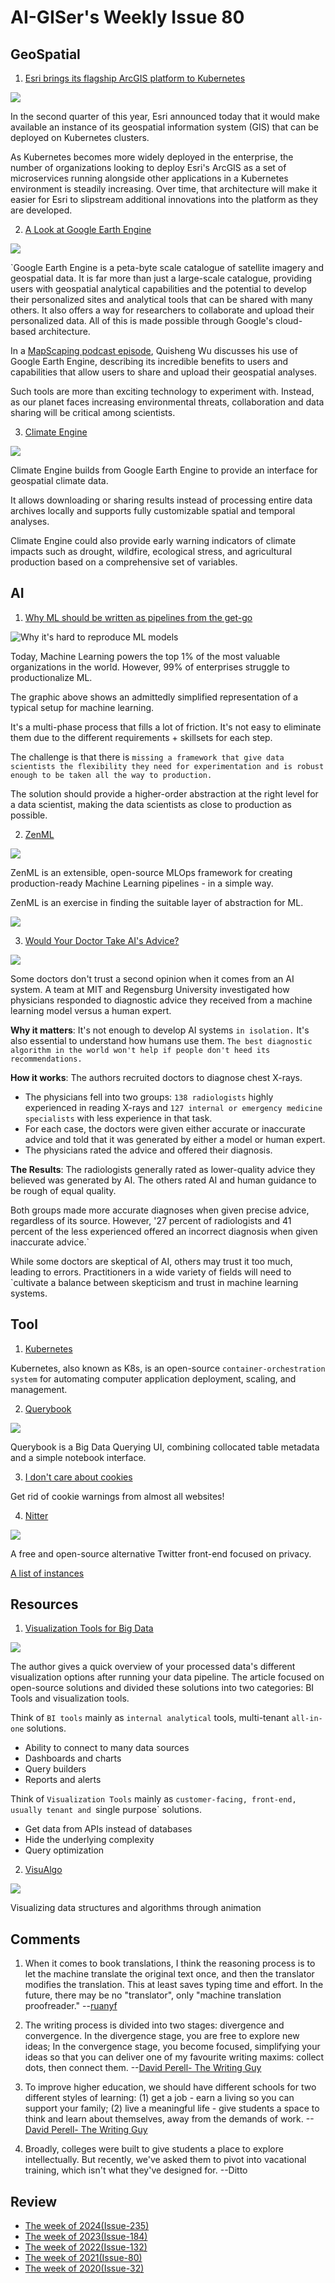 # AI-GISer's Weekly Issue 80

## GeoSpatial

1. [Esri brings its flagship ArcGIS platform to Kubernetes](https://techcrunch.com/2021/04/06/esri-brings-its-flagship-arcgis-platform-to-kubernetes/)

![](https://techcrunch.com/wp-content/uploads/2021/04/smoke_forecast-1.jpg?w=1390&crop=1)

In the second quarter of this year, Esri announced today that it would make available an instance of its geospatial information system (GIS) that can be deployed on Kubernetes clusters.

As Kubernetes becomes more widely deployed in the enterprise, the number of organizations looking to deploy Esri's ArcGIS as a set of microservices running alongside other applications in a Kubernetes environment is steadily increasing. Over time, that architecture will make it easier for Esri to slipstream additional innovations into the platform as they are developed.

2. [A Look at Google Earth Engine](https://www.gislounge.com/a-look-at-google-earth-engine/)

![](https://external-content.duckduckgo.com/iu/?u=https%3A%2F%2Fd33wubrfki0l68.cloudfront.net%2F6a87bdfef8342238d7b3f8e6efd3517574834b7c%2Fb0517%2Fimg%2Fgee_images%2Fgeelayout.png&f=1&nofb=1)

`Google Earth Engine is a peta-byte scale catalogue of satellite imagery and geospatial data. It is far more than just a large-scale catalogue, providing users with geospatial analytical capabilities and the potential to develop their personalized sites and analytical tools that can be shared with many others. It also offers a way for researchers to collaborate and upload their personalized data. All of this is made possible through Google's cloud-based architecture.

In a [MapScaping podcast episode](https://mapscaping.com/blogs/the-mapscaping-podcast/introducing-google-earth-engine), Quisheng Wu discusses his use of Google Earth Engine, describing its incredible benefits to users and capabilities that allow users to share and upload their geospatial analyses.

Such tools are more than exciting technology to experiment with. Instead, as our planet faces increasing environmental threats, collaboration and data sharing will be critical among scientists.

3. [Climate Engine](https://climateengine.org/)

![](https://cdn.shortpixel.ai/client2/q_lossy,ret_img,w_1000/https://www.gislounge.com/wp-content/uploads/2019/08/modis-climate-engine.png)

Climate Engine builds from Google Earth Engine to provide an interface for geospatial climate data.

It allows downloading or sharing results instead of processing entire data archives locally and supports fully customizable spatial and temporal analyses.

Climate Engine could also provide early warning indicators of climate impacts such as drought, wildfire, ecological stress, and agricultural production based on a comprehensive set of variables.

## AI

1. [Why ML should be written as pipelines from the get-go](https://towardsdatascience.com/why-ml-should-be-written-as-pipelines-from-the-get-go-b2d95003f998)

![Why it's hard to reproduce ML models](https://miro.medium.com/max/700/1*0lWL-rCF5yQnwsWJrlWgGQ.png)

Today, Machine Learning powers the top 1% of the most valuable organizations in the world. However, 99% of enterprises struggle to productionalize ML.

The graphic above shows an admittedly simplified representation of a typical setup for machine learning.

It's a multi-phase process that fills a lot of friction. It's not easy to eliminate them due to the different requirements + skillsets for each step.

The challenge is that there is `missing a framework that give data scientists the flexibility they need for experimentation and is robust enough to be taken all the way to production.`

The solution should provide a higher-order abstraction at the right level for a data scientist, making the data scientists as close to production as possible.

2. [ZenML](https://github.com/maiot-io/zenml)

![](https://ph-files.imgix.net/150c66b8-2f23-47ac-ad77-6d597078f442.png?auto=format&auto=compress&codec=mozjpeg&cs=strip&w=635&h=380&fit=max)

ZenML is an extensible, open-source MLOps framework for creating production-ready Machine Learning pipelines - in a simple way.

ZenML is an exercise in finding the suitable layer of abstraction for ML.

![](https://miro.medium.com/max/700/0*NGiwUYBznCQXQw1g)

3. [Would Your Doctor Take AI's Advice?](https://www.deeplearning.ai/the-batch/issue-86/)

![](https://media.springernature.com/lw685/springer-static/image/art%3A10.1038%2Fs41746-021-00385-9/MediaObjects/41746_2021_385_Fig1_HTML.png?as=webp)

Some doctors don't trust a second opinion when it comes from an AI system. A team at MIT and Regensburg University investigated how physicians responded to diagnostic advice they received from a machine learning model versus a human expert.

**Why it matters**: It's not enough to develop AI systems `in isolation.` It's also essential to understand how humans use them. `The best diagnostic algorithm in the world won't help if people don't heed its recommendations.`

**How it works**: The authors recruited doctors to diagnose chest X-rays.

- The physicians fell into two groups: `138 radiologists` highly experienced in reading X-rays and `127 internal or emergency medicine specialists` with less experience in that task.
- For each case, the doctors were given either accurate or inaccurate advice and told that it was generated by either a model or human expert.
- The physicians rated the advice and offered their diagnosis.

**The Results**: The radiologists generally rated as lower-quality advice they believed was generated by AI. The others rated AI and human guidance to be rough of equal quality.

Both groups made more accurate diagnoses when given precise advice, regardless of its source. However, '27 percent of radiologists and 41 percent of the less experienced offered an incorrect diagnosis when given inaccurate advice.`

While some doctors are skeptical of AI, others may trust it too much, leading to errors. Practitioners in a wide variety of fields will need to `cultivate a balance between skepticism and trust in machine learning systems.

## Tool

1. [Kubernetes](https://github.com/kubernetes/kubernetes)

Kubernetes, also known as K8s, is an open-source `container-orchestration system` for automating computer application deployment, scaling, and management.

2. [Querybook](https://github.com/pinterest/querybook)

![](https://github.com/pinterest/querybook/raw/master/docs_website/static/img/key_features/editor.gif)

Querybook is a Big Data Querying UI, combining collocated table metadata and a simple notebook interface.

3. [I don't care about cookies](https://www.i-dont-care-about-cookies.eu/)

Get rid of cookie warnings from almost all websites!

4. [Nitter](https://github.com/zedeus/nitter)

![](https://github.com/zedeus/nitter/raw/master/screenshot.png)

A free and open-source alternative Twitter front-end focused on privacy.

[A list of instances](https://github.com/zedeus/nitter/wiki/Instances)

## Resources

1. [Visualization Tools for Big Data](https://itnext.io/visualization-tools-for-big-data-c3361241a67e)

![](https://miro.medium.com/max/700/1*hClIQ6PGhl9OVwNtO95Yug.png)

The author gives a quick overview of your processed data's different visualization options after running your data pipeline. The article focused on open-source solutions and divided these solutions into two categories: BI Tools and visualization tools.

Think of `BI tools` mainly as `internal analytical` tools, multi-tenant `all-in-one` solutions.

- Ability to connect to many data sources
- Dashboards and charts
- Query builders
- Reports and alerts

Think of `Visualization Tools` mainly as `customer-facing, front-end, usually tenant and `single purpose` solutions.

- Get data from APIs instead of databases
- Hide the underlying complexity
- Query optimization

2. [VisuAlgo](https://visualgo.net/en)

![](https://camo.githubusercontent.com/116af71d246dc9ceabfef3d995df076522d4487ea0587ffcd8caa03ec26728de/68747470733a2f2f63646e2e6265656b6b612e636f6d2f626c6f67696d672f61737365742f3230323130342f6267323032313034303330322e6a7067)

Visualizing data structures and algorithms through animation

## Comments

1. When it comes to book translations, I think the reasoning process is to let the machine translate the original text once, and then the translator modifies the translation. This at least saves typing time and effort. In the future, there may be no "translator", only "machine translation proofreader."
   --[ruanyf](https://github.com/ruanyf/weekly/blob/master/docs/issue-153.md)

2. The writing process is divided into two stages: divergence and convergence. In the divergence stage, you are free to explore new ideas; In the convergence stage, you become focused, simplifying your ideas so that you can deliver one of my favourite writing maxims: collect dots, then connect them.
   --[David Perell- The Writing Guy](https://perell.com/)

3. To improve higher education, we should have different schools for two different styles of learning: (1) get a job - earn a living so you can support your family; (2) live a meaningful life - give students a space to think and learn about themselves, away from the demands of work.
   --[David Perell- The Writing Guy](https://twitter.com/david_perell/status/1376378046752653313)

4. Broadly, colleges were built to give students a place to explore intellectually. But recently, we've asked them to pivot into vacational training, which isn't what they've designed for.
   --Ditto

## Review

- [The week of 2024(Issue-235)](../2024/issue-235.md)
- [The week of 2023(Issue-184)](../2023/issue-184.md)
- [The week of 2022(Issue-132)](../2022/issue-132.md)
- [The week of 2021(Issue-80)](../2021/issue-80.md)
- [The week of 2020(Issue-32)](../2020/issue-32.md)
